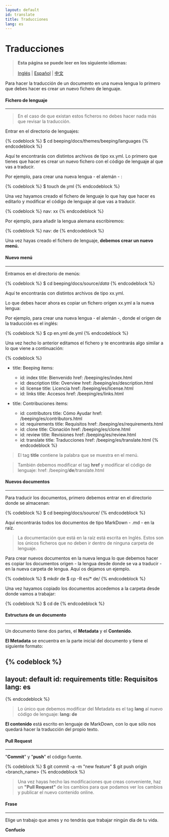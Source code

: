 ```yaml
---
layout: default
id: translate
title: Traducciones
lang: es
---
```


# Traducciones

> **Esta página se puede leer en los siguiente idiomas:**
> 
> [Inglés](/beeping/translate.html) | [Español](/beeping/es/translate.html) | [中文](/beeping/zh-CN/translate.html)

Para hacer la traducción de un documento en una nueva lengua lo primero que debes hacer es crear un nuevo fichero de lenguaje.

#### Fichero de lenguaje

---

> En el caso de que existan estos ficheros no debes hacer nada más que revisar la traducción.

Entrar en el directorio de lenguajes:

{% codeblock %}
$ cd beeping/docs/themes/beeping/languages
{% endcodeblock %}

Aquí te encontrarás con distintos archivos de tipo xx.yml. Lo primero que tienes que hacer es crear un nuevo fichero con el código de lenguaje al que vas a traducir.

Por ejemplo, para crear una nueva lengua - el alemán - :

{% codeblock %}
$ touch de.yml
{% endcodeblock %}

Una vez hayamos creado el fichero de lenguaje lo que hay que hacer es editarlo y modificar el código de lenguaje al que vas a traducir.

{% codeblock %}
nav: xx
{% endcodeblock %}

Por ejemplo, para añadir la lengua alemana escribiremos:

{% codeblock %}
nav: de
{% endcodeblock %}

Una vez hayas creado el fichero de lenguaje, **debemos crear un nuevo menú.**

#### Nuevo menú

---

Entramos en el directorio de menús:

{% codeblock %}
$ cd beeping/docs/source/_data_
{% endcodeblock %}

Aquí te encontrarás con distintos archivos de tipo xx.yml.

Lo que debes hacer ahora es copiar un fichero origen xx.yml a la nueva lengua:

Por ejemplo, para crear una nueva lengua - el alemán -, donde el origen de la traducción es el inglés:

{% codeblock %}
$ cp en.yml de.yml
{% endcodeblock %}

Una vez hecho lo anterior editamos el fichero y te encontrarás algo similar a lo que viene a continuación:

{% codeblock %}
- title: Beeping
  items:
  - id: index
    title: Bienvenido
    href: /beeping/es/index.html
  - id: description
    title: Overview
    href: /beeping/es/description.html
  - id: license
    title: Licencia
    href: /beeping/es/license.html  
  - id: links
    title: Accesos
    href: /beeping/es/links.html
  
- title: Contribuciones
  items:
    - id: contributors
      title: Cómo Ayudar
      href: /beeping/es/contributors.html
    - id: requirements
      title: Requisitos
      href: /beeping/es/requirements.html
    - id: clone
      title: Clonación
      href: /beeping/es/clone.html
    - id: review
      title: Revisiones
      href: /beeping/es/review.html
    - id: translate
      title: Traducciones
      href: /beeping/es/translate.html
{% endcodeblock %}

> El tag **title** contiene la palabra que se muestra en el menú. 
 
> También debemos modificar el tag **href** y modificar el código de lenguaje: href: /beeping/**de**/translate.html

#### Nuevos documentos

---

Para traducir los documentos, primero debemos entrar en el directorio donde se almacenan:

{% codeblock %}
$ cd beeping/docs/source/
{% endcodeblock %}

Aquí encontrarás todos los documentos de tipo MarkDown - .md - en la raíz. 

> La documentación que está en la raíz está escrita en Inglés. Estos son los únicos ficheros que no deben ir dentro de ninguna carpeta de lenguaje.

Para crear nuevos documentos en la nueva lengua lo que debemos hacer es copiar los documentos origen - la lengua desde donde se va a traducir - en la nueva carpeta de lengua. Aquí os dejamos un ejemplo.

{% codeblock %}
$ mkdir de
$ cp -R es/* de/
{% endcodeblock %}

Una vez hayamos copiado los documentos accedemos a la carpeta desde donde vamos a trabajar:

{% codeblock %}
$ cd de
{% endcodeblock %}

#### Estructura de un documento

---

Un documento tiene dos partes, el **Metadata** y el **Contenido**.

**El Metadata** se encuentra en la parte inicial del documento y tiene el siguiente formato:

{% codeblock %}
---
layout: default
id: requirements
title: Requisitos
lang: es
---
{% endcodeblock %}

> Lo único que debemos modificar del Metadata es el tag **lang** al nuevo código de lenguaje: **lang: de**

**El contenido** está escrito en lenguaje de MarkDown, con lo que sólo nos quedará hacer la traducción del propio texto. 

#### Pull Request

---

"**Commit**" y "**push**" el código fuente.

{% codeblock %}
$ git commit -a -m "new feature"
$ git push origin <branch_name>
{% endcodeblock %}

> Una vez hayas hecho las modificaciones que creas conveniente, haz un **"Pull Request"** de los cambios para que podamos ver los cambios y publicar el nuevo contenido online.

#### Frase
---

Elige un trabajo que ames y no tendrás que trabajar ningún día de tu vida.

**Confucio**
